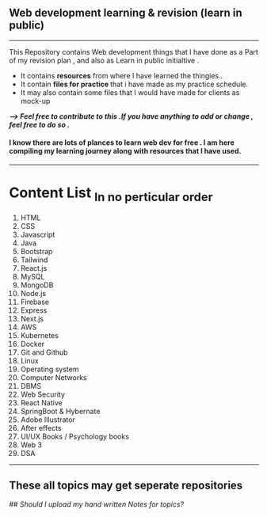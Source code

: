 <h2>Web development learning & revision (learn in public)</h2>
<hr/>
<p>This Repository contains Web development things that I have done as a Part of my revision plan , and also as Learn in public initialtive .</p>
<ul>
<li>It contains <strong>resources</strong> from  where I have learned the thingies..</li>
  <li>It contain <strong>files for practice </strong>that i have made as my practice schedule.</li>
  <li>It may also contain some files that I would have made for clients as mock-up</li>
</ul>
<p><strong><em> --> Feel free to contribute to this .If you have anything to add or change , feel free to do so . </em></strong></p> 
<h4>I know there are lots of plances to learn web dev for free . I am here compiling my learning journey along with resources that I have used.</h4>
<hr>
  <h1>Content List <sub>In no perticular order</sub></h1>
  <ol>
    <li> HTML</li>
    <li> CSS</li>
    <li> Javascript </li>
    <li> Java </li>
    <li> Bootstrap</li>
    <li> Tailwind </li>
    <li> React.js </li>
    <li> MySQL</li>
    <li> MongoDB </li>
    <li> Node.js </li>
    <li> Firebase </li>
    <li> Express </li>
    <li> Next.js</li>
    <li> AWS </li>
    <li> Kubernetes </li>
    <li> Docker </li>
    <li> Git and Github </li>
    <li> Linux </li>
    <li> Operating system </li>
    <li> Computer Networks </li>
    <li> DBMS </li>
    <li> Web Security </li>
    <li> React Native </li>
    <li> SpringBoot & Hybernate </li>
    <li> Adobe Illustrator </li>
    <li> After effects </li>
    <li> UI/UX Books / Psychology books </li>
    <li> Web 3 </li>
    <li> DSA </li>
  </ol>
  <hr>
  <h2> These all topics may get seperate repositories </h2>
  ## <i>Should I upload my hand written Notes for topics? </i><br>

